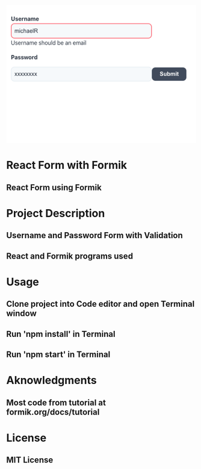 <img src = "./Images/Formik-form-image.jpg">

# React Form with Formik
## React Form using Formik

# Project Description 
## Username and Password Form with Validation
## React and Formik programs used

# Usage 
## Clone project into Code editor and open Terminal window
## Run 'npm install' in Terminal
## Run 'npm start' in Terminal

# Aknowledgments
## Most code from tutorial at formik.org/docs/tutorial

# License 
## MIT License
